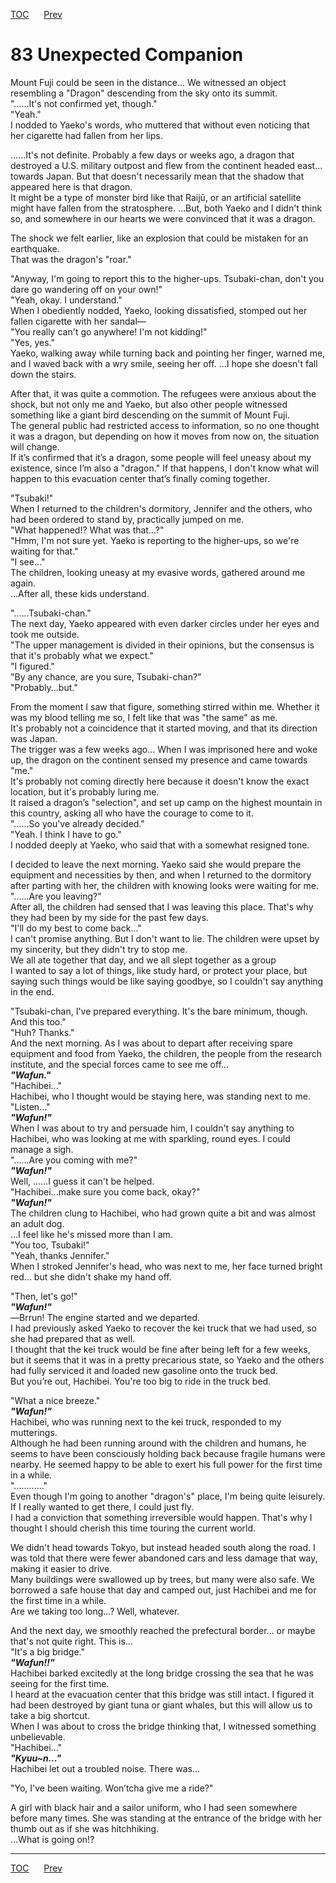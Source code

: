[TOC](../readme.md)&nbsp;&nbsp;&nbsp;&nbsp;&nbsp;&nbsp;[Prev](section_0026.md)&nbsp;&nbsp;&nbsp;&nbsp;&nbsp;&nbsp;



# 83 Unexpected Companion

Mount Fuji could be seen in the distance... We witnessed an object
resembling a "Dragon" descending from the sky onto its summit.  
"......It's not confirmed yet, though."  
"Yeah."  
I nodded to Yaeko's words, who muttered that without even noticing that
her cigarette had fallen from her lips.  
  
......It's not definite. Probably a few days or weeks ago, a dragon that
destroyed a U.S. military outpost and flew from the continent headed
east... towards Japan. But that doesn't necessarily mean that the shadow
that appeared here is that dragon.  
It might be a type of monster bird like that Raijū, or an artificial
satellite might have fallen from the stratosphere. ...But, both Yaeko
and I didn't think so, and somewhere in our hearts we were convinced
that it was a dragon.  
  
The shock we felt earlier, like an explosion that could be mistaken for
an earthquake.  
That was the dragon's "roar."  
  
"Anyway, I'm going to report this to the higher-ups. Tsubaki-chan, don't
you dare go wandering off on your own!"  
"Yeah, okay. I understand."  
When I obediently nodded, Yaeko, looking dissatisfied, stomped out her
fallen cigarette with her sandal―  
"You really can't go anywhere! I'm not kidding!"  
"Yes, yes."  
Yaeko, walking away while turning back and pointing her finger, warned
me, and I waved back with a wry smile, seeing her off. ...I hope she
doesn't fall down the stairs.  
  
After that, it was quite a commotion. The refugees were anxious about
the shock, but not only me and Yaeko, but also other people witnessed
something like a giant bird descending on the summit of Mount Fuji.  
The general public had restricted access to information, so no one
thought it was a dragon, but depending on how it moves from now on, the
situation will change.  
If it’s confirmed that it’s a dragon, some people will feel uneasy about
my existence, since I’m also a "dragon." If that happens, I don't know
what will happen to this evacuation center that’s finally coming
together.  
  
"Tsubaki!"  
When I returned to the children's dormitory, Jennifer and the others,
who had been ordered to stand by, practically jumped on me.  
"What happened!? What was that...?"  
"Hmm, I'm not sure yet. Yaeko is reporting to the higher-ups, so we're
waiting for that."  
"I see..."  
The children, looking uneasy at my evasive words, gathered around me
again.  
...After all, these kids understand.  
  
"......Tsubaki-chan."  
The next day, Yaeko appeared with even darker circles under her eyes and
took me outside.  
"The upper management is divided in their opinions, but the consensus is
that it's probably what we expect."  
"I figured."  
"By any chance, are you sure, Tsubaki-chan?"  
"Probably...but."  
  
From the moment I saw that figure, something stirred within me. Whether
it was my blood telling me so, I felt like that was "the same" as me.  
It's probably not a coincidence that it started moving, and that its
direction was Japan.  
The trigger was a few weeks ago... When I was imprisoned here and woke
up, the dragon on the continent sensed my presence and came towards
"me."  
It's probably not coming directly here because it doesn't know the exact
location, but it's probably luring me.  
It raised a dragon’s "selection", and set up camp on the highest
mountain in this country, asking all who have the courage to come to
it.  
"......So you've already decided."  
"Yeah. I think I have to go."  
I nodded deeply at Yaeko, who said that with a somewhat resigned tone.  
  
I decided to leave the next morning. Yaeko said she would prepare the
equipment and necessities by then, and when I returned to the dormitory
after parting with her, the children with knowing looks were waiting for
me.  
"......Are you leaving?"  
After all, the children had sensed that I was leaving this place. That's
why they had been by my side for the past few days.  
"I'll do my best to come back..."  
I can't promise anything. But I don't want to lie. The children were
upset by my sincerity, but they didn't try to stop me.  
We all ate together that day, and we all slept together as a group  
I wanted to say a lot of things, like study hard, or protect your place,
but saying such things would be like saying goodbye, so I couldn't say
anything in the end.  
  
"Tsubaki-chan, I've prepared everything. It's the bare minimum, though.
And this too."  
"Huh? Thanks."  
And the next morning. As I was about to depart after receiving spare
equipment and food from Yaeko, the children, the people from the
research institute, and the special forces came to see me off...  
***"Wafun."***  
"Hachibei..."  
Hachibei, who I thought would be staying here, was standing next to
me.  
"Listen..."  
***"Wafun!"***  
When I was about to try and persuade him, I couldn't say anything to
Hachibei, who was looking at me with sparkling, round eyes. I could
manage a sigh.  
"......Are you coming with me?"  
***"Wafun!"***  
Well, ......I guess it can't be helped.  
"Hachibei...make sure you come back, okay?"  
***"Wafun!"***  
The children clung to Hachibei, who had grown quite a bit and was almost
an adult dog.  
...I feel like he's missed more than I am.  
"You too, Tsubaki!"  
"Yeah, thanks Jennifer."  
When I stroked Jennifer's head, who was next to me, her face turned
bright red... but she didn't shake my hand off.  
  
"Then, let's go!"  
***"Wafun!"***  
―Brrun! The engine started and we departed.  
I had previously asked Yaeko to recover the kei truck that we had used,
so she had prepared that as well.  
I thought that the kei truck would be fine after being left for a few
weeks, but it seems that it was in a pretty precarious state, so Yaeko
and the others had fully serviced it and loaded new gasoline onto the
truck bed.  
But you’re out, Hachibei. You're too big to ride in the truck bed.  
  
"What a nice breeze."  
***"Wafun!"***  
Hachibei, who was running next to the kei truck, responded to my
mutterings.  
Although he had been running around with the children and humans, he
seems to have been consciously holding back because fragile humans were
nearby. He seemed happy to be able to exert his full power for the first
time in a while.  
"............"  
Even though I'm going to another "dragon's" place, I'm being quite
leisurely. If I really wanted to get there, I could just fly.  
I had a conviction that something irreversible would happen. That's why
I thought I should cherish this time touring the current world.  
  
We didn't head towards Tokyo, but instead headed south along the road. I
was told that there were fewer abandoned cars and less damage that way,
making it easier to drive.  
Many buildings were swallowed up by trees, but many were also safe. We
borrowed a safe house that day and camped out, just Hachibei and me for
the first time in a while.  
Are we taking too long...? Well, whatever.  
  
And the next day, we smoothly reached the prefectural border... or maybe
that's not quite right. This is...  
"It's a big bridge."  
***"Wafun!!"***  
Hachibei barked excitedly at the long bridge crossing the sea that he
was seeing for the first time.  
I heard at the evacuation center that this bridge was still intact. I
figured it had been destroyed by giant tuna or giant whales, but this
will allow us to take a big shortcut.  
When I was about to cross the bridge thinking that, I witnessed
something unbelievable.  
"Hachibei..."  
***"Kyuu~n..."***  
Hachibei let out a troubled noise. There was...  
  
"Yo, I've been waiting. Won’tcha give me a ride?"  
  
A girl with black hair and a sailor uniform, who I had seen somewhere
before many times. She was standing at the entrance of the bridge with
her thumb out as if she was hitchhiking.  
...What is going on!?  
  
  
  


---
[TOC](../readme.md)&nbsp;&nbsp;&nbsp;&nbsp;&nbsp;&nbsp;[Prev](section_0026.md)&nbsp;&nbsp;&nbsp;&nbsp;&nbsp;&nbsp;

